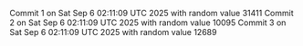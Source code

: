 Commit 1 on Sat Sep  6 02:11:09 UTC 2025 with random value 31411
Commit 2 on Sat Sep  6 02:11:09 UTC 2025 with random value 10095
Commit 3 on Sat Sep  6 02:11:09 UTC 2025 with random value 12689
